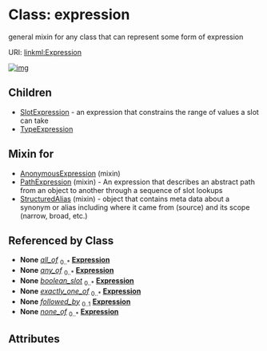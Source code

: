 
# Class: expression


general mixin for any class that can represent some form of expression

URI: [linkml:Expression](https://w3id.org/linkml/Expression)


[![img](https://yuml.me/diagram/nofunky;dir:TB/class/[TypeExpression],[SlotExpression],[TypeExpression]++-%20all_of(i)%200..*>[Expression],[PathExpression]++-%20all_of(i)%200..*>[Expression],[SlotExpression]++-%20all_of(i)%200..*>[Expression],[ClassExpression]++-%20all_of(i)%200..*>[Expression],[TypeExpression]++-%20any_of(i)%200..*>[Expression],[PathExpression]++-%20any_of(i)%200..*>[Expression],[SlotExpression]++-%20any_of(i)%200..*>[Expression],[ClassExpression]++-%20any_of(i)%200..*>[Expression],[TypeExpression]++-%20exactly_one_of(i)%200..*>[Expression],[PathExpression]++-%20exactly_one_of(i)%200..*>[Expression],[SlotExpression]++-%20exactly_one_of(i)%200..*>[Expression],[ClassExpression]++-%20exactly_one_of(i)%200..*>[Expression],[PathExpression]++-%20followed_by(i)%200..1>[Expression],[TypeExpression]++-%20none_of(i)%200..*>[Expression],[PathExpression]++-%20none_of(i)%200..*>[Expression],[SlotExpression]++-%20none_of(i)%200..*>[Expression],[ClassExpression]++-%20none_of(i)%200..*>[Expression],[StructuredAlias]uses%20-.->[Expression],[PathExpression]uses%20-.->[Expression],[AnonymousExpression]uses%20-.->[Expression],[Expression]^-[TypeExpression],[Expression]^-[SlotExpression],[StructuredAlias],[PathExpression],[ClassExpression],[AnonymousExpression])](https://yuml.me/diagram/nofunky;dir:TB/class/[TypeExpression],[SlotExpression],[TypeExpression]++-%20all_of(i)%200..*>[Expression],[PathExpression]++-%20all_of(i)%200..*>[Expression],[SlotExpression]++-%20all_of(i)%200..*>[Expression],[ClassExpression]++-%20all_of(i)%200..*>[Expression],[TypeExpression]++-%20any_of(i)%200..*>[Expression],[PathExpression]++-%20any_of(i)%200..*>[Expression],[SlotExpression]++-%20any_of(i)%200..*>[Expression],[ClassExpression]++-%20any_of(i)%200..*>[Expression],[TypeExpression]++-%20exactly_one_of(i)%200..*>[Expression],[PathExpression]++-%20exactly_one_of(i)%200..*>[Expression],[SlotExpression]++-%20exactly_one_of(i)%200..*>[Expression],[ClassExpression]++-%20exactly_one_of(i)%200..*>[Expression],[PathExpression]++-%20followed_by(i)%200..1>[Expression],[TypeExpression]++-%20none_of(i)%200..*>[Expression],[PathExpression]++-%20none_of(i)%200..*>[Expression],[SlotExpression]++-%20none_of(i)%200..*>[Expression],[ClassExpression]++-%20none_of(i)%200..*>[Expression],[StructuredAlias]uses%20-.->[Expression],[PathExpression]uses%20-.->[Expression],[AnonymousExpression]uses%20-.->[Expression],[Expression]^-[TypeExpression],[Expression]^-[SlotExpression],[StructuredAlias],[PathExpression],[ClassExpression],[AnonymousExpression])

## Children

 * [SlotExpression](SlotExpression.md) - an expression that constrains the range of values a slot can take
 * [TypeExpression](TypeExpression.md)

## Mixin for

 * [AnonymousExpression](AnonymousExpression.md) (mixin) 
 * [PathExpression](PathExpression.md) (mixin)  - An expression that describes an abstract path from an object to another through a sequence of slot lookups
 * [StructuredAlias](StructuredAlias.md) (mixin)  - object that contains meta data about a synonym or alias including where it came from (source) and its scope (narrow, broad, etc.)

## Referenced by Class

 *  **None** *[all_of](all_of.md)*  <sub>0..\*</sub>  **[Expression](Expression.md)**
 *  **None** *[any_of](any_of.md)*  <sub>0..\*</sub>  **[Expression](Expression.md)**
 *  **None** *[boolean_slot](boolean_slot.md)*  <sub>0..\*</sub>  **[Expression](Expression.md)**
 *  **None** *[exactly_one_of](exactly_one_of.md)*  <sub>0..\*</sub>  **[Expression](Expression.md)**
 *  **None** *[followed_by](followed_by.md)*  <sub>0..1</sub>  **[Expression](Expression.md)**
 *  **None** *[none_of](none_of.md)*  <sub>0..\*</sub>  **[Expression](Expression.md)**

## Attributes

